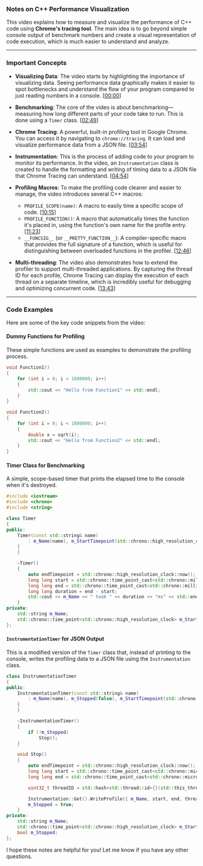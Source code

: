 ### **Notes on C++ Performance Visualization**

This video explains how to measure and visualize the performance of C++ code using **Chrome's tracing tool**. The main idea is to go beyond simple console output of benchmark numbers and create a visual representation of code execution, which is much easier to understand and analyze.

-----

### **Important Concepts**

  * **Visualizing Data**: The video starts by highlighting the importance of visualizing data. Seeing performance data graphically makes it easier to spot bottlenecks and understand the flow of your program compared to just reading numbers in a console. \[[00:00](http://www.youtube.com/watch?v=xlAH4dbMVnU&t=0)\]

  * **Benchmarking**: The core of the video is about benchmarking—measuring how long different parts of your code take to run. This is done using a `Timer` class. \[[02:49](http://www.youtube.com/watch?v=xlAH4dbMVnU&t=169)\]

  * **Chrome Tracing**: A powerful, built-in profiling tool in Google Chrome. You can access it by navigating to `chrome://tracing`. It can load and visualize performance data from a JSON file. \[[03:54](http://www.youtube.com/watch?v=xlAH4dbMVnU&t=234)\]

  * **Instrumentation**: This is the process of adding code to your program to monitor its performance. In the video, an `Instrumentation` class is created to handle the formatting and writing of timing data to a JSON file that Chrome Tracing can understand. \[[04:54](http://www.youtube.com/watch?v=xlAH4dbMVnU&t=294)\]

  * **Profiling Macros**: To make the profiling code cleaner and easier to manage, the video introduces several C++ macros:

      * `PROFILE_SCOPE(name)`: A macro to easily time a specific scope of code. \[[10:15](http://www.youtube.com/watch?v=xlAH4dbMVnU&t=615)\]
      * `PROFILE_FUNCTION()`: A macro that automatically times the function it's placed in, using the function's own name for the profile entry. \[[11:23](http://www.youtube.com/watch?v=xlAH4dbMVnU&t=683)\]
      * `__FUNCSIG__` (or `__PRETTY_FUNCTION__`): A compiler-specific macro that provides the full signature of a function, which is useful for distinguishing between overloaded functions in the profiler. \[[12:46](http://www.youtube.com/watch?v=xlAH4dbMVnU&t=766)\]

  * **Multi-threading**: The video also demonstrates how to extend the profiler to support multi-threaded applications. By capturing the thread ID for each profile, Chrome Tracing can display the execution of each thread on a separate timeline, which is incredibly useful for debugging and optimizing concurrent code. \[[13:43](http://www.youtube.com/watch?v=xlAH4dbMVnU&t=823)\]

-----

### **Code Examples**

Here are some of the key code snippets from the video:

#### **Dummy Functions for Profiling**

These simple functions are used as examples to demonstrate the profiling process.

```cpp
void Function1()
{
    for (int i = 0; i < 1000000; i++)
    {
        std::cout << "Hello from Function1" << std::endl;
    }
}

void Function2()
{
    for (int i = 0; i < 1000000; i++)
    {
        double x = sqrt(i);
        std::cout << "Hello from Function2" << std::endl;
    }
}
```

#### **Timer Class for Benchmarking**

A simple, scope-based timer that prints the elapsed time to the console when it's destroyed.

```cpp
#include <iostream>
#include <chrono>
#include <string>

class Timer
{
public:
    Timer(const std::string& name)
        : m_Name(name), m_StartTimepoint(std::chrono::high_resolution_clock::now())
    {
    }

    ~Timer()
    {
        auto endTimepoint = std::chrono::high_resolution_clock::now();
        long long start = std::chrono::time_point_cast<std::chrono::milliseconds>(m_StartTimepoint).time_since_epoch().count();
        long long end = std::chrono::time_point_cast<std::chrono::milliseconds>(endTimepoint).time_since_epoch().count();
        long long duration = end - start;
        std::cout << m_Name << " took " << duration << "ms" << std::endl;
    }
private:
    std::string m_Name;
    std::chrono::time_point<std::chrono::high_resolution_clock> m_StartTimepoint;
};
```

#### **`InstrumentationTimer` for JSON Output**

This is a modified version of the `Timer` class that, instead of printing to the console, writes the profiling data to a JSON file using the `Instrumentation` class.

```cpp
class InstrumentationTimer
{
public:
    InstrumentationTimer(const std::string& name)
        : m_Name(name), m_Stopped(false), m_StartTimepoint(std::chrono::high_resolution_clock::now())
    {
    }

    ~InstrumentationTimer()
    {
        if (!m_Stopped)
            Stop();
    }

    void Stop()
    {
        auto endTimepoint = std::chrono::high_resolution_clock::now();
        long long start = std::chrono::time_point_cast<std::chrono::microseconds>(m_StartTimepoint).time_since_epoch().count();
        long long end = std::chrono::time_point_cast<std::chrono::microseconds>(endTimepoint).time_since_epoch().count();

        uint32_t threadID = std::hash<std::thread::id>{}(std::this_thread::get_id());

        Instrumentation::Get().WriteProfile({ m_Name, start, end, threadID });
        m_Stopped = true;
    }
private:
    std::string m_Name;
    std::chrono::time_point<std::chrono::high_resolution_clock> m_StartTimepoint;
    bool m_Stopped;
};
```

I hope these notes are helpful for you\! Let me know if you have any other questions.
